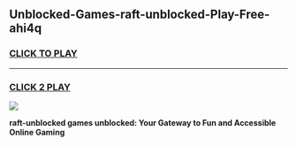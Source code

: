 
## Unblocked-Games-raft-unblocked-Play-Free-ahi4q
<h3>
<a href="https://premium76.site?title=raft-unblocked&ref=19M">CLICK TO PLAY</a></h3>
<hr>

<h3>
<a href="https://premium76.site?title=raft-unblocked&ref=19M">CLICK 2 PLAY</a>
  
</h3>

<a href="https://premium76.site?title=raft-unblocked&ref=19M"><img src="https://clearcache.store/games.png"></a>


**raft-unblocked games unblocked: Your Gateway to Fun and Accessible Online Gaming**

